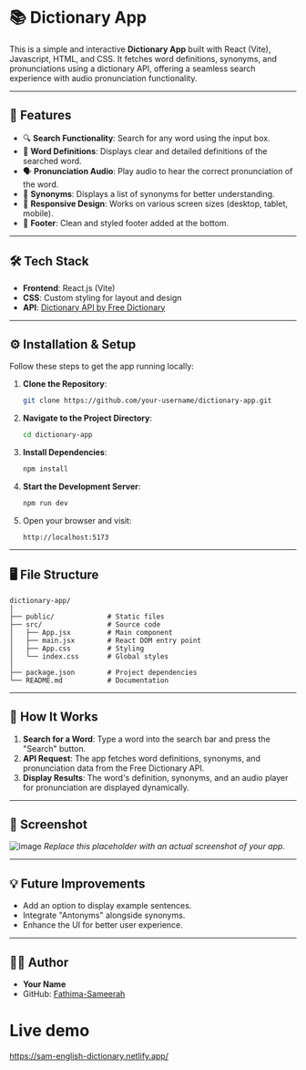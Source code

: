 # 📚 Dictionary App

This is a simple and interactive **Dictionary App** built with React (Vite), Javascript, HTML, and CSS. It fetches word definitions, synonyms, and pronunciations using a dictionary API, offering a seamless search experience with audio pronunciation functionality.

---

## 🚀 Features

- 🔍 **Search Functionality**: Search for any word using the input box.  
- 📖 **Word Definitions**: Displays clear and detailed definitions of the searched word.  
- 🗣️ **Pronunciation Audio**: Play audio to hear the correct pronunciation of the word.  
- 📝 **Synonyms**: Displays a list of synonyms for better understanding.  
- 🎨 **Responsive Design**: Works on various screen sizes (desktop, tablet, mobile).  
- 📄 **Footer**: Clean and styled footer added at the bottom.  

---

## 🛠️ Tech Stack

- **Frontend**: React.js (Vite)  
- **CSS**: Custom styling for layout and design  
- **API**: [Dictionary API by Free Dictionary](https://dictionaryapi.dev)  

---

## ⚙️ Installation & Setup

Follow these steps to get the app running locally:

1. **Clone the Repository**:
   ```bash
   git clone https://github.com/your-username/dictionary-app.git
   ```

2. **Navigate to the Project Directory**:
   ```bash
   cd dictionary-app
   ```

3. **Install Dependencies**:
   ```bash
   npm install
   ```

4. **Start the Development Server**:
   ```bash
   npm run dev
   ```

5. Open your browser and visit:  
   ```
   http://localhost:5173
   ```

---

## 🖥️ File Structure

```
dictionary-app/
│
├── public/             # Static files
├── src/                # Source code
│   ├── App.jsx         # Main component
│   ├── main.jsx        # React DOM entry point
│   ├── App.css         # Styling
│   └── index.css       # Global styles
│
├── package.json        # Project dependencies
└── README.md           # Documentation
```

---

## 🌟 How It Works

1. **Search for a Word**: Type a word into the search bar and press the "Search" button.  
2. **API Request**: The app fetches word definitions, synonyms, and pronunciation data from the Free Dictionary API.  
3. **Display Results**: The word's definition, synonyms, and an audio player for pronunciation are displayed dynamically.  

---

## 🎨 Screenshot

![image](https://github.com/user-attachments/assets/10143b69-1dd7-4ed7-ac6f-afbfcc0c7784)
*Replace this placeholder with an actual screenshot of your app.*

---

## 💡 Future Improvements

- Add an option to display example sentences.  
- Integrate "Antonyms" alongside synonyms.  
- Enhance the UI for better user experience.  

---

## 🧑‍💻 Author

- **Your Name**  
- GitHub: [Fathima-Sameerah](https://github.com/Fathima-Sameerah)  





















# Live demo
https://sam-english-dictionary.netlify.app/
